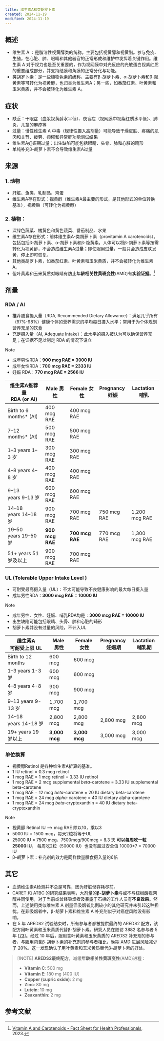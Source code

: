 ```yaml
---
title: 维生素A和类胡罗卜素
created: 2024-11-19
modified: 2024-11-19
---
```


## 概述
- 维生素 A ：是脂溶性视黄醇类的统称，主要包括视黄醇和视黄酯。参与免疫、生殖，在心脏、肺、眼睛和其他器官的正常形成和维护中发挥着关键作用。维生素 A 对于视力也是至关重要的，作为视网膜中对光反应的光敏蛋白视紫红质的重要组成部分，并支持结膜和角膜的正常分化与功能。
- 类胡罗卜素：是一些植物色素的统称，主要有β-胡萝卜素、α-胡萝卜素和β-隐黄素等可转化为视黄醇，也归类为维生素A；另一些，如番茄红素、叶黄素和玉米黄质，并不会被转化为维生素 A。
## 症状
- 缺乏：干眼症（血浆视黄醇水平低）、夜盲症（视网膜中视紫红质水平低）、肺炎，儿童的麻疹等
- 过量：慢性维生素 A 中毒（规律性摄入高剂量）可能导致干燥皮肤、疼痛的肌肉和关节、疲劳、抑郁和异常肝功能测试结果
- 维生素A妊娠期过量：出生缺陷可能包括眼睛、头骨、肺和心脏的畸形
- 单纯补充β-胡萝卜素不会导致维生素A过量

## 来源
### 1. 动物
- 肝脏、鱼类、乳制品、鸡蛋
- 维生素A存在形式：视黄醇（维生素A最主要的形式，是其他形式的单位转换基准），视黄酯（可转化为视黄醇）
### 2. 植物：
- 深绿色蔬菜、橘黄色和黄色蔬菜、番茄制品、水果
- 维生素A存在形式：前体维生素A-类胡萝卜素（provitamin A carotenoids），包括包括β-胡萝卜素、α-胡萝卜素和β-隐黄素。人体可以将β-胡萝卜素等按需转化为视黄醇，不会造成维生素A过量；即使服用过量，一般只会造成皮肤发黄，停止即可恢复。
- 其他类胡罗卜素，如番茄红素、叶黄素和玉米黄质，并不会被转化为维生素 A。
- 但叶黄素和玉米黄质对眼睛有防止**年龄相关性黄斑变性**(AMD)有**实验证据**。[^1]
## 剂量
### RDA / AI
- 推荐膳食摄入量（RDA, Recommended Dietary Allowance）：满足几乎所有（97%-98%）健康个体的营养需求的平均每日摄入水平；常用于为个体规划营养充足的饮食
- 充足摄入量（AI, Adequate Intake）：此水平的摄入被认为可以确保营养充足；在证据不足以制定 RDA 的情况下设立
>[!NOTE] 
> - 成年男性RDA：**900 mcg RAE = 3000 IU** 
> - 成年女性RDA：**700 mcg RAE = 2333 IU** 
> - 妊娠 RDA：**770 mcg RAE = 2566 IU**

| 维生素A推荐量<br>RDA (or AI)  | Male 男性         | Female 女性       | Pregnancy <br>妊娠 | Lactation <br>哺乳 |
| ----------------------- | --------------- | --------------- | ---------------- | ---------------- |
| Birth to 6 months* (AI) | 400 mcg RAE     | 400 mcg RAE     |                  |                  |
| 7–12 months* (AI)       | 500 mcg RAE     | 500 mcg RAE     |                  |                  |
| 1–3 years 1–3 岁         | 300 mcg RAE     | 300 mcg RAE     |                  |                  |
| 4–8 years 4–8 岁         | 400 mcg RAE     | 400 mcg RAE     |                  |                  |
| 9–13 years 9–13 岁       | 600 mcg RAE     | 600 mcg RAE     |                  |                  |
| 14–18 years 14–18 岁     | 900 mcg RAE     | 700 mcg RAE     | 750 mcg RAE      | 1,200 mcg RAE    |
| 19–50 years 19–50 岁     | **900 mcg RAE** | **700 mcg RAE** | 770 mcg RAE      | 1,300 mcg RAE    |
| 51+ years 51 岁及以上       | 900 mcg RAE     | 700 mcg RAE     |                  |                  |

### UL (Tolerable Upper Intake Level )
- 可耐受最高摄入量（UL）：不太可能导致不良健康影响的最大每日摄入量
- 成年男性RDA：**3000 mcg RAE = 10000 IU**
>[!NOTE] 
> - 成年男性、女性、妊娠、哺乳RDA均是：**3000 mcg RAE = 10000 IU** 
> - 出生缺陷可能包括眼睛、头骨、肺和心脏的畸形
> - 胡萝卜素并没有过量的风险，不计入UL

| 维生素A<br>可耐受上限 UL    | Male <br>男性   | Female <br>女性 | Pregnancy <br>妊娠期 | Lactation <br>哺乳期 |
| ------------------- | ------------- | ------------- | ----------------- | ----------------- |
| Birth to 12 months  | 600 mcg       | 600 mcg       |                   |                   |
| 1–3 years 1-3 岁     | 600 mcg       | 600 mcg       |                   |                   |
| 4–8 years 4-8 岁     | 900 mcg       | 900 mcg       |                   |                   |
| 9–13 years 9-13 岁   | 1,700 mcg     | 1,700 mcg     |                   |                   |
| 14–18 years 14-18 岁 | 2,800 mcg     | 2,800 mcg     | 2,800 mcg         | 2,800 mcg         |
| 19+ years 19 岁以上    | **3,000 mcg** | **3,000 mcg** | 3,000 mcg         | 3,000 mcg         |

### 单位换算
- 视黄醇Retinol 是各种维生素A折算的基准。
- 1 IU retinol = 0.3 mcg retinol  
- 1 mcg RAE = 1 mcg retinol  = 3.33 IU retinol
- 1 mcg RAE = 2 mcg supplemental _beta_-carotene  =  3.33 IU supplemental beta-carotene
- 1 mcg RAE = 12 mcg _beta_-carotene  = 20 IU dietary beta-carotene
- 1 mcg RAE = 24 mcg _alpha_-carotene  = 40 IU dietary alpha-carotene
- 1 mcg RAE = 24 mcg _beta_-cryptoxanthin = 40 IU dietary beta-cryptoxanthin
> [!NOTE] 
> - 视黄醇 Retinol IU --> mcg RAE 除以10，乘以3
> - 5000 IU = 1500 mcg，每天2粒将等于UL
> - 25000 IU = 7500 mcg，7500mcg/900mcg = 8.3 天
>   **可以每周吃一粒25000 IU**，
>   每周吃2粒（50000 IU）也没有超过安全值 10000*7 = 70000 IU
> - β-胡萝卜素：补充剂的效力是同样数量膳食摄入量的6倍

## 其它
- 血清维生素A检测并不总是可靠，因为肝脏储存耗尽前。
- CARET 和 ATBC 的研究结果表明，大剂量的**β-胡萝卜素**与或不与棕榈酸视网醇共同使用，对于当前或曾经吸烟者及暴露于石棉的工作人员有**不良效果**。然而，上述使用类似维生素 A 剂量但吸烟者比例较小的其他研究并未引起这种担忧。在非吸烟者中，β-胡萝卜素和维生素 A 补充剂似乎对癌症风险没有影响。
- 在 5 年 AREDS2 试验结束时，所有参与者都被提供最终的 AREDS2 配方，该配方用叶黄素和玉米黄质代替β-胡萝卜素。研究人员在随访 3882 名参与者 5 年 [[73](https://ods.od.nih.gov/factsheets/VitaminA-HealthProfessional/#en73)]。经过 10 年后，服用含叶黄素和玉米黄质的 AREDS2 补充剂的参与者，与服用包含β-胡萝卜素的补充剂的参与者相比，晚期 AMD 进展风险减少了 20%。这一发现确认了用叶黄素和玉米黄质替代β-胡萝卜素的好处。
>[!NOTE] **AREDS2最终配方**，减缓**年龄相关性黄斑变性**(AMD)进程：
> - **Vitamin C**: 500 mg
> - **Vitamin E**: 180 mg (400 IU）
> - **Copper (cupric oxide)**: 2 mg
> - **Zinc**: 80 mg
> - **Lutein**: 10 mg
> - **Zeaxanthin**: 2 mg


## 参考文献
[^1]: [Vitamin A and Carotenoids - Fact Sheet for Health Professionals](https://ods.od.nih.gov/factsheets/VitaminA-HealthProfessional/), 2023.


